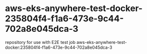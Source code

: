 # aws-eks-anywhere-test-docker-235804f4-f1a6-473e-9c44-702a8e045dca-3
repository for use with E2E test job aws-eks-anywhere-test-docker:235804f4-f1a6-473e-9c44-702a8e045dca-3
